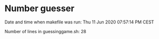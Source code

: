 # Number guesser  

Date and time when makefile was run: 
Thu 11 Jun 2020 07:57:14 PM CEST
 

Number of lines in guessinggame.sh: 
28
